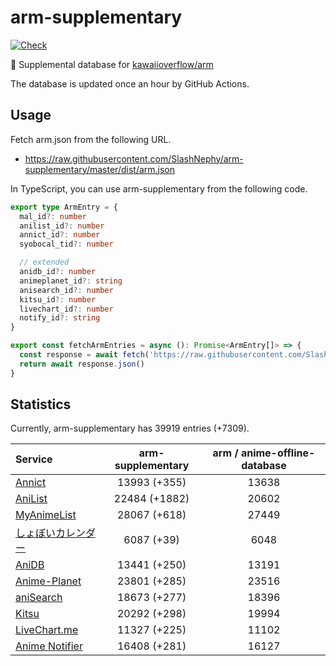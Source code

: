 # arm-supplementary

[![Check](https://github.com/SlashNephy/arm-supplementary/actions/workflows/check-node.yml/badge.svg)](https://github.com/SlashNephy/arm-supplementary/actions/workflows/check-node.yml)

💊 Supplemental database for [kawaiioverflow/arm](https://github.com/kawaiioverflow/arm)

The database is updated once an hour by GitHub Actions.

## Usage

Fetch arm.json from the following URL.

- https://raw.githubusercontent.com/SlashNephy/arm-supplementary/master/dist/arm.json

In TypeScript, you can use arm-supplementary from the following code.

```TypeScript
export type ArmEntry = {
  mal_id?: number
  anilist_id?: number
  annict_id?: number
  syobocal_tid?: number

  // extended
  anidb_id?: number
  animeplanet_id?: string
  anisearch_id?: number
  kitsu_id?: number
  livechart_id?: number
  notify_id?: string
}

export const fetchArmEntries = async (): Promise<ArmEntry[]> => {
  const response = await fetch('https://raw.githubusercontent.com/SlashNephy/arm-supplementary/master/dist/arm.json')
  return await response.json()
}
```

## Statistics

Currently, arm-supplementary has 39919 entries (+7309).

| Service                                     | arm-supplementary | arm / anime-offline-database |
| :------------------------------------------ | :---------------: | :--------------------------: |
| [Annict](https://annict.com)                |   13993 (+355)    |            13638             |
| [AniList](https://anilist.co)               |   22484 (+1882)   |            20602             |
| [MyAnimeList](https://myanimelist.net)      |   28067 (+618)    |            27449             |
| [しょぼいカレンダー](https://cal.syoboi.jp) |    6087 (+39)     |             6048             |
| [AniDB](https://anidb.net)                  |   13441 (+250)    |            13191             |
| [Anime-Planet](https://anime-planet.com)    |   23801 (+285)    |            23516             |
| [aniSearch](https://anisearch.com)          |   18673 (+277)    |            18396             |
| [Kitsu](https://kitsu.io)                   |   20292 (+298)    |            19994             |
| [LiveChart.me](https://livechart.me)        |   11327 (+225)    |            11102             |
| [Anime Notifier](https://notify.moe)        |   16408 (+281)    |            16127             |
